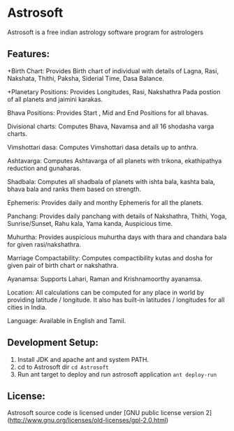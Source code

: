 Astrosoft
=========

Astrosoft is a free indian astrology software program for astrologers

Features:
---------

+Birth Chart:   Provides Birth chart of individual with details of Lagna, Rasi, Nakshata, Thithi, Paksha, Siderial Time, Dasa Balance. 

+Planetary Positions:   Provides Longitudes, Rasi, Nakshathra Pada postion of all planets and jaimini karakas. 

Bhava Positions:   Provides Start , Mid and End Positions for all bhavas. 

Divisional charts:  Computes Bhava, Navamsa and all 16 shodasha varga charts. 

Vimshottari dasa:  Computes Vimshottari dasa details up to anthra. 

Ashtavarga:  Computes Ashtavarga of all planets with trikona, ekathipathya reduction and gunaharas. 

Shadbala:  Computes all shadbala of planets with ishta bala, kashta bala, bhava bala and ranks them based on strength. 

Ephemeris:  Provides daily and monthy Ephemeris for all the planets. 

Panchang:  Provides daily panchang with details of Nakshathra, Thithi, Yoga, Sunrise/Sunset, Rahu kala, Yama kanda, Auspicious time. 

Muhurtha:  Provides auspicious muhurtha days with thara and chandara bala for given rasi/nakshathra. 

Marriage Compactability:  Computes compactibility kutas and dosha for given pair of birth chart or nakshathra. 

Ayanamsa:  Supports Lahari, Raman and Krishnamoorthy ayanamsa. 

Location:  All calculations can be computed for any place in world by providing latitude / longitude. It also has built-in latitudes / longitudes for all cities in India. 

Language:  Available in English and Tamil. 

Development Setup:
-------------------

1. Install JDK and apache ant and system PATH.
2. cd to Astrosoft dir `cd Astrosoft`
3. Run ant target to deploy and run astrosoft application `ant deploy-run`

License:
---------
Astrosoft source code is licensed under [GNU public license version 2] (http://www.gnu.org/licenses/old-licenses/gpl-2.0.html)

